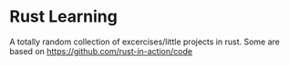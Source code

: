 # Rust Learning

A totally random collection of excercises/little projects in rust.
Some are based on https://github.com/rust-in-action/code
